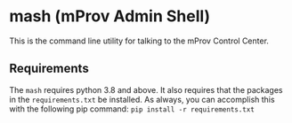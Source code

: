 # mash (mProv Admin Shell)

This is the command line utility for talking to the mProv Control Center.  

## Requirements
The `mash` requires python 3.8 and above.  It also requires that the packages in the `requirements.txt` be installed.  As always, you can accomplish this with the following pip command: `pip install -r requirements.txt`

